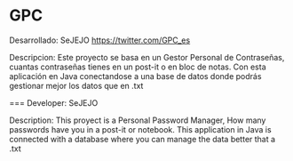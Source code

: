 GPC
===
Desarrollado:
SeJEJO
https://twitter.com/GPC_es

Descripcion:
Este proyecto se basa en un Gestor Personal de Contraseñas, 
cuantas contraseñas tienes en un post-it o en bloc de notas. 
Con esta aplicación en Java conectandose a una base de datos donde podrás gestionar mejor los datos que en .txt

===
Developer:
SeJEJO

Description:
This proyect is a Personal Password Manager,
How many passwords have you in a post-it or notebook.
This application in Java is connected with a database where you can manage the data better that a .txt
